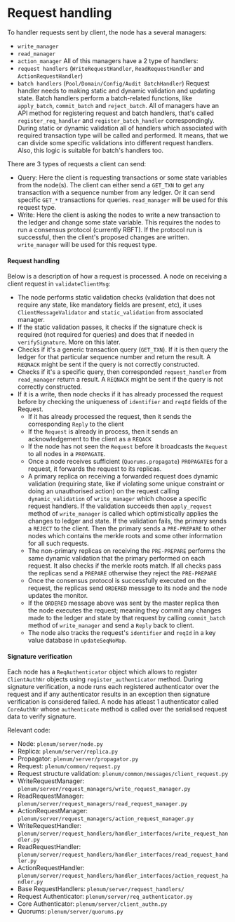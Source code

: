 # Request handling

To handler requests sent by client, the node has a several managers:
* `write_manager`
* `read_manager`
* `action_manager`
All of this managers have a 2 type of handlers:
* `request handlers` (`WriteRequestHandler`, `ReadRequestHandler` and `ActionRequestHandler`)
* `batch handlers` (`Pool/Domain/Config/Audit BatchHandler`)
Request handler needs to making static and dynamic validation and updating state. Batch handlers perform a batch-related functions, like `apply_batch`, `commit_batch` and `reject_batch`.
All of managers have an API method for registering request and batch handlers, that's called `register_req_handler` and `register_batch_handler` correspondingly.
During static or dynamic validation all of handlers which associated with required transaction type will be called and performed. It means, that we can divide some specific validations into different request handlers.
Also, this logic is suitable for batch's handlers too. 

  
There are 3 types of requests a client can send:
-   Query:
    Here the client is requesting transactions or some state variables from the node(s). The client can either send a `GET_TXN` to get any transaction with a sequence number from any ledger.
    Or it can send specific `GET_*` transactions for queries. `read_manager` will be used for this request type.
-   Write:
    Here the client is asking the nodes to write a new transaction to the ledger and change some state variable. This requires the nodes to run a consensus protocol (currently RBFT).
    If the protocol run is successful, then the client's proposed changes are written. `write_manager` will be used for this request type.


#### Request handling
Below is a description of how a request is processed.
A node on receiving a client request in  `validateClientMsg`: 
-   The node performs static validation checks (validation that does not require any state, like mandatory fields are present, etc), it uses `ClientMessageValidator` and 
    `static_validation` from associated manager.
-   If the static validation passes, it checks if the signature check is required (not required for queries) and does that if needed in `verifySignature`. More on this later.
-   Checks if it's a generic transaction query (`GET_TXN`). If it is then query the ledger for that particular sequence number and return the result. A `REQNACK` might be sent if the query is not correctly constructed. 
-   Checks if it's a specific query, then corresponded `request_handler` from `read_manager` return a result. A `REQNACK` might be sent if the query is not correctly constructed.
-   If it is a write, then node checks if it has already processed the request before by checking the uniqueness of `identifier` and `reqId` fields of the Request.
    -   If it has already processed the request, then it sends the corresponding `Reply` to the client
    -   If the `Request` is already in process, then it sends an acknowledgement to the client as a `REQACK`
    -   If the node has not seen the `Request` before it broadcasts the `Request` to all nodes in a `PROPAGATE`.
    -   Once a node receives sufficient (`Quorums.propagate`) `PROPAGATE`s for a request, it forwards the request to its replicas.
    -   A primary replica on receiving a forwarded request does dynamic validation (requiring state, like if violating some unique constraint or doing an unauthorised action) 
        on the request calling `dynamic_validation` of `write_manager` which choose a specific request handlers. If the validation succeeds then 
        `apply_request` method of `write_manager` is called which optimistically applies the changes to ledger and state. 
        If the validation fails, the primary sends a `REJECT` to the client. Then the primary sends a `PRE-PREPARE` to other nodes which contains the merkle roots and some other information for all such requests.
    -   The non-primary replicas on receiving the `PRE-PREPARE` performs the same dynamic validation that the primary performed on each request. It also checks if the merkle roots match.
        If all checks pass the replicas send a `PREPARE` otherwise they reject the `PRE-PREPARE`
    -   Once the consensus protocol is successfully executed on the request, the replicas send `ORDERED` message to its node and the node updates the monitor.
    -   If the `ORDERED` message above was sent by the master replica then the node executes the request; meaning they commit any changes made to the ledger and state by that
        request by calling `commit_batch` method of `write_manager` and send a `Reply` back to client.
    -   The node also tracks the request's `identifier` and `reqId` in a key value database in `updateSeqNoMap`.


#### Signature verification
Each node has a `ReqAuthenticator` object which allows to register `ClientAuthNr` objects using `register_authenticator` method. During signature verification, 
a node runs each registered authenticator over the request and if any authenticator results in an exception then signature verification is considered failed.
A node has atleast 1 authenticator called `CoreAuthNr` whose `authenticate` method is called over the serialised request data to verify signature.


Relevant code:
- Node: `plenum/server/node.py`
- Replica: `plenum/server/replica.py`
- Propagator: `plenum/server/propagator.py`
- Request: `plenum/common/request.py`
- Request structure validation: `plenum/common/messages/client_request.py`
- WriteRequestManager: `plenum/server/request_managers/write_request_manager.py`
- ReadRequestManager: `plenum/server/request_managers/read_request_manager.py`
- ActionRequestManager: `plenum/server/request_managers/action_request_manager.py`
- WriteRequestHandler: `plenum/server/request_handlers/handler_interfaces/write_request_handler.py`
- ReadRequestHandler: `plenum/server/request_handlers/handler_interfaces/read_request_handler.py`
- ActionRequestHandler: `plenum/server/request_handlers/handler_interfaces/action_request_handler.py`
- Base RequestHandlers: `plenum/server/request_handlers/`
- Request Authenticator: `plenum/server/req_authenticator.py`
- Core Authenticator: `plenum/server/client_authn.py`
- Quorums: `plenum/server/quorums.py`
